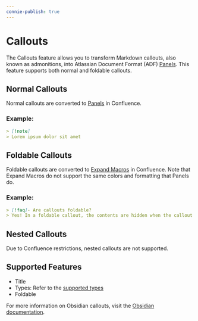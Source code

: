 ```yaml
---
connie-publish: true
---
```

# Callouts

The Callouts feature allows you to transform Markdown callouts, also known as admonitions, into Atlassian Document Format (ADF) [Panels](https://support.atlassian.com/confluence-cloud/docs/insert-the-info-tip-note-and-warning-macros/). This feature supports both normal and foldable callouts.

## Normal Callouts

Normal callouts are converted to [Panels](https://support.atlassian.com/confluence-cloud/docs/insert-the-info-tip-note-and-warning-macros/) in Confluence. 

### Example:
```md
> [!note]
> Lorem ipsum dolor sit amet
```


## Foldable Callouts 

Foldable callouts are converted to [Expand Macros](https://support.atlassian.com/confluence-cloud/docs/insert-the-expand-macro/) in Confluence. Note that Expand Macros do not support the same colors and formatting that Panels do.

### Example:
```md
> [!faq]- Are callouts foldable?
> Yes! In a foldable callout, the contents are hidden when the callout is collapsed.
```

## Nested Callouts

Due to Confluence restrictions, nested callouts are not supported.

## Supported Features

- Title
- Types: Refer to the [supported types](https://github.com/markdown-confluence/markdown-confluence/blob/main/src/MarkdownTransformer/callout.ts#L8-L70)
- Foldable

For more information on Obsidian callouts, visit the [Obsidian documentation](https://help.obsidian.md/Editing+and+formatting/Callouts).


